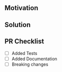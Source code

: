 <!--
Thank you for your Pull Request. Please provide a description above and review
the requirements below.

Bug fixes and new features should include tests.

Contributors guide: https://github.com/gakonst/ethers-rs/blob/master/CONTRIBUTING.md

The contributors guide includes instructions for running rustfmt and building the
documentation.
-->

## Motivation

<!--
Explain the context and why you're making that change. What is the problem
you're trying to solve? In some cases there is not a problem and this can be
thought of as being the motivation for your change.
-->

## Solution

<!--
Summarize the solution and provide any necessary context needed to understand
the code change.
-->

## PR Checklist

-   [ ] Added Tests
-   [ ] Added Documentation
-   [ ] Breaking changes

